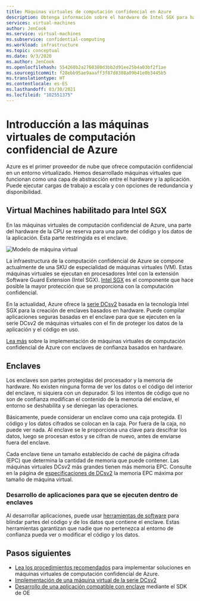```yaml
---
title: Máquinas virtuales de computación confidencial en Azure
description: Obtenga información sobre el hardware de Intel SGX para habilitar las cargas de trabajo de computación confidencial.
services: virtual-machines
author: JenCook
ms.service: virtual-machines
ms.subservice: confidential-computing
ms.workload: infrastructure
ms.topic: conceptual
ms.date: 9/3/2020
ms.author: JenCook
ms.openlocfilehash: 554260b2a2760380d3bb2d91ee25b4a03bf2f1ae
ms.sourcegitcommit: f28ebb95ae9aaaff3f87d8388a09b41e0b3445b5
ms.translationtype: HT
ms.contentlocale: es-ES
ms.lasthandoff: 03/30/2021
ms.locfileid: "102551375"
---
```

# <a name="azure-confidential-computing-virtual-machines-vms-overview"></a>Introducción a las máquinas virtuales de computación confidencial de Azure


Azure es el primer proveedor de nube que ofrece computación confidencial en un entorno virtualizado. Hemos desarrollado máquinas virtuales que funcionan como una capa de abstracción entre el hardware y la aplicación. Puede ejecutar cargas de trabajo a escala y con opciones de redundancia y disponibilidad.  

## <a name="intel-sgx-enabled-virtual-machines"></a>Virtual Machines habilitado para Intel SGX

En las máquinas virtuales de computación confidencial de Azure, una parte del hardware de la CPU se reserva para una parte del código y los datos de la aplicación. Esta parte restringida es el enclave. 

![Modelo de máquina virtual](media/overview/hardware-backed-enclave.png)

La infraestructura de la computación confidencial de Azure se compone actualmente de una SKU de especialidad de máquinas virtuales (VM). Estas máquinas virtuales se ejecutan en procesadores Intel con la extensión Software Guard Extension (Intel SGX). [Intel SGX](https://intel.com/sgx) es el componente que hace posible la mayor protección que se proporciona con la computación confidencial. 

En la actualidad, Azure ofrece la [serie DCsv2](../virtual-machines/dcv2-series.md) basada en la tecnología Intel SGX para la creación de enclaves basados en hardware. Puede compilar aplicaciones seguras basadas en el enclave para que se ejecuten en la serie DCsv2 de máquinas virtuales con el fin de proteger los datos de la aplicación y el código en uso. 

[Lea más](virtual-machine-solutions.md) sobre la implementación de máquinas virtuales de computación confidencial de Azure con enclaves de confianza basados en hardware.

## <a name="enclaves"></a>Enclaves

Los enclaves son partes protegidas del procesador y la memoria de hardware. No existen ninguna forma de ver los datos o el código del interior del enclave, ni siquiera con un depurador. Si los intentos de código que no son de confianza modifican el contenido de la memoria del enclave, el entorno se deshabilita y se deniegan las operaciones.

Básicamente, puede considerar un enclave como una caja protegida. El código y los datos cifrados se colocan en la caja. Por fuera de la caja, no puede ver nada. Al enclave se le proporciona una clave para descifrar los datos, luego se procesan estos y se cifran de nuevo, antes de enviarse fuera del enclave.

Cada enclave tiene un tamaño establecido de caché de página cifrada (EPC) que determina la cantidad de memoria que puede contener. Las máquinas virtuales DCsv2 más grandes tienen más memoria EPC. Consulte en la página de [especificaciones de DCsv2](../virtual-machines/dcv2-series.md) la memoria EPC máxima por tamaño de máquina virtual.



### <a name="developing-applications-to-run-inside-enclaves"></a>Desarrollo de aplicaciones para que se ejecuten dentro de enclaves
Al desarrollar aplicaciones, puede usar [herramientas de software](application-development.md) para blindar partes del código y de los datos que contiene el enclave. Estas herramientas garantizan que nadie que no pertenezca al entorno de confianza pueda ver o modificar el código y los datos. 

## <a name="next-steps"></a>Pasos siguientes
- [Lea los procedimientos recomendados](virtual-machine-solutions.md) para implementar soluciones en máquinas virtuales de computación confidencial de Azure.
- [Implementación de una máquina virtual de la serie DCsv2](quick-create-portal.md)
- [Desarrollo de una aplicación compatible con enclave](application-development.md) mediante el SDK de OE
